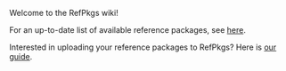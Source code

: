 Welcome to the RefPkgs wiki!

For an up-to-date list of available reference packages, see [here](https://github.com/hallamlab/RefPkgs/wiki/refpkgs.md).

Interested in uploading your reference packages to RefPkgs? Here is [our guide](https://github.com/hallamlab/RefPkgs/wiki/CONTRIBUTING.md).



